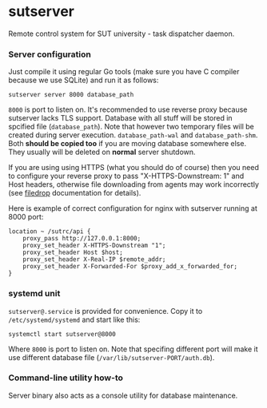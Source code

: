 # sutserver
Remote control system for SUT university - task dispatcher daemon.

### Server configuration

Just compile it using regular Go tools (make sure you have C compiler
because we use SQLite) and run it as follows:
```
sutserver server 8000 database_path
```
`8000` is port to listen on. It's recommended to use reverse proxy
because sutserver lacks TLS support.
Database with all stuff will be stored in spcified file (`database_path`). Note that however
two temporary files will be created during server execution.
`database_path-wal` and `database_path-shm`. Both **should be copied too**
if you are moving database somewhere else. They usually will be deleted
on **normal** server shutdown.

If you are using using HTTPS (what you should do of course) then you need to 
configure your reverse proxy to pass "X-HTTPS-Downstream: 1" and Host headers,
otherwise file downloading from agents may work incorrectly (see
[filedrop](https://github.com/foxcpp/filedrop) documentation for details).

Here is example of correct configuration for nginx with sutserver running at 8000 port:
```
location ~ /sutrc/api {
    proxy_pass http://127.0.0.1:8000;
    proxy_set_header X-HTTPS-Downstream "1";
    proxy_set_header Host $host;
    proxy_set_header X-Real-IP $remote_addr;
    proxy_set_header X-Forwarded-For $proxy_add_x_forwarded_for;
}
```

### systemd unit

`sutserver@.service` is provided for convenience.
Copy it to `/etc/systemd/systemd` and start like this:
```
systemctl start sutserver@8000
```
Where `8000` is port to listen on. Note that specifing different port will make
it use different database file (`/var/lib/sutserver-PORT/auth.db`).

### Command-line utility how-to

Server binary also acts as a console utility for database maintenance.
